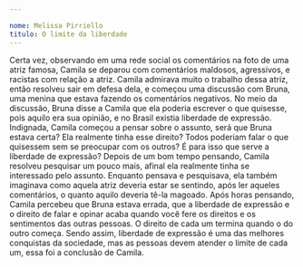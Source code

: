 ```yaml
---

nome: Melissa Pirriello
titulo: O limite da liberdade
---
```


Certa vez, observando em uma rede social os comentários na foto de uma atriz famosa, Camila se deparou com comentários maldosos, agressivos, e racistas com relação a atriz. Camila admirava muito o trabalho dessa atriz, então resolveu sair em defesa dela, e começou uma discussão com Bruna, uma menina que estava fazendo os comentários negativos.
No meio da discussão, Bruna disse a Camila que ela poderia escrever o que quisesse, pois aquilo era sua opinião, e no Brasil existia liberdade de expressão. Indignada, Camila começou a pensar sobre o assunto, será que Bruna estava certa? Ela realmente tinha esse direito? Todos poderiam falar o que quisessem sem se preocupar com os outros? É para isso que serve a liberdade de expressão?
Depois de um bom tempo pensando, Camila resolveu pesquisar um pouco mais, afinal ela realmente tinha se interessado pelo assunto. Enquanto pensava e pesquisava, ela também imaginava como aquela atriz deveria estar se sentindo, após ler aqueles comentários, o quanto aquilo deveria tê-la magoado.
Após horas pensando, Camila percebeu que Bruna estava errada, que a liberdade de expressão e o direito de falar e opinar acaba quando você fere os direitos e os sentimentos das outras pessoas. O direito de cada um termina quando o do outro começa. Sendo assim, liberdade de expressão é uma das melhores conquistas da sociedade, mas as pessoas devem atender o limite de cada um, essa foi a conclusão de Camila.  
